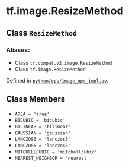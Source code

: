 <div itemscope itemtype="http://developers.google.com/ReferenceObject">
<meta itemprop="name" content="tf.image.ResizeMethod" />
<meta itemprop="path" content="Stable" />
<meta itemprop="property" content="AREA"/>
<meta itemprop="property" content="BICUBIC"/>
<meta itemprop="property" content="BILINEAR"/>
<meta itemprop="property" content="GAUSSIAN"/>
<meta itemprop="property" content="LANCZOS3"/>
<meta itemprop="property" content="LANCZOS5"/>
<meta itemprop="property" content="MITCHELLCUBIC"/>
<meta itemprop="property" content="NEAREST_NEIGHBOR"/>
</div>

# tf.image.ResizeMethod

## Class `ResizeMethod`





### Aliases:

* Class `tf.compat.v2.image.ResizeMethod`
* Class `tf.image.ResizeMethod`



Defined in [`python/ops/image_ops_impl.py`](/code/stable/tensorflow/python/ops/image_ops_impl.py).

<!-- Placeholder for "Used in" -->


## Class Members

* `AREA = 'area'` <a id="AREA"></a>
* `BICUBIC = 'bicubic'` <a id="BICUBIC"></a>
* `BILINEAR = 'bilinear'` <a id="BILINEAR"></a>
* `GAUSSIAN = 'gaussian'` <a id="GAUSSIAN"></a>
* `LANCZOS3 = 'lanczos3'` <a id="LANCZOS3"></a>
* `LANCZOS5 = 'lanczos5'` <a id="LANCZOS5"></a>
* `MITCHELLCUBIC = 'mitchellcubic'` <a id="MITCHELLCUBIC"></a>
* `NEAREST_NEIGHBOR = 'nearest'` <a id="NEAREST_NEIGHBOR"></a>
